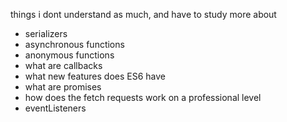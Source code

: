 things i dont understand as much, and have to study more about

- serializers
- asynchronous functions
- anonymous functions
- what are callbacks
- what new features does ES6 have
- what are promises
- how does the fetch requests work on a professional  level
- eventListeners
